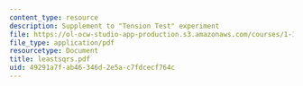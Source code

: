 ```yaml
---
content_type: resource
description: Supplement to "Tension Test" experiment
file: https://ol-ocw-studio-app-production.s3.amazonaws.com/courses/1-105-solid-mechanics-laboratory-fall-2003/49291a7fab46346d2e5ac7fdcecf764c_leastsqrs.pdf
file_type: application/pdf
resourcetype: Document
title: leastsqrs.pdf
uid: 49291a7f-ab46-346d-2e5a-c7fdcecf764c
---
```

